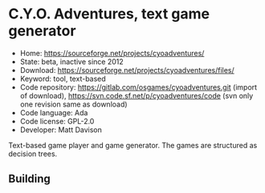 # C.Y.O. Adventures, text game generator

- Home: https://sourceforge.net/projects/cyoadventures/
- State: beta, inactive since 2012
- Download: https://sourceforge.net/projects/cyoadventures/files/
- Keyword: tool, text-based
- Code repository: https://gitlab.com/osgames/cyoadventures.git (import of download), https://svn.code.sf.net/p/cyoadventures/code (svn only one revision same as download)
- Code language: Ada
- Code license: GPL-2.0
- Developer: Matt Davison

Text-based game player and game generator. The games are structured as decision trees.

## Building
